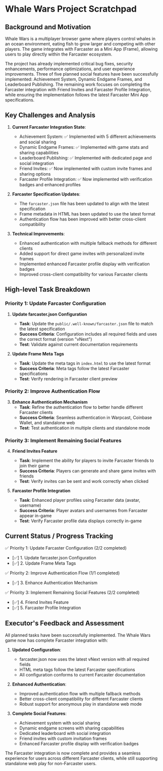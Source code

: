 # Whale Wars Project Scratchpad

## Background and Motivation

Whale Wars is a multiplayer browser game where players control whales in an ocean environment, eating fish to grow larger and competing with other players. The game integrates with Farcaster as a Mini App (Frame), allowing users to play directly within the Farcaster ecosystem.

The project has already implemented critical bug fixes, security enhancements, performance optimizations, and user experience improvements. Three of five planned social features have been successfully implemented: Achievement System, Dynamic Endgame Frames, and Leaderboard Publishing. The remaining work focuses on completing the Farcaster integration with Friend Invites and Farcaster Profile Integration, while ensuring the implementation follows the latest Farcaster Mini App specifications.

## Key Challenges and Analysis

1. **Current Farcaster Integration State**:
   - Achievement System: ✅ Implemented with 5 different achievements and social sharing
   - Dynamic Endgame Frames: ✅ Implemented with game stats and sharing capabilities
   - Leaderboard Publishing: ✅ Implemented with dedicated page and social integration
   - Friend Invites: ✅ Now implemented with custom invite frames and sharing options
   - Farcaster Profile Integration: ✅ Now implemented with verification badges and enhanced profiles

2. **Farcaster Specification Updates**:
   - The `farcaster.json` file has been updated to align with the latest specification
   - Frame metadata in HTML has been updated to use the latest format
   - Authentication flow has been improved with better cross-client compatibility

3. **Technical Improvements**:
   - Enhanced authentication with multiple fallback methods for different clients
   - Added support for direct game invites with personalized invite frames
   - Implemented enhanced Farcaster profile display with verification badges
   - Improved cross-client compatibility for various Farcaster clients

## High-level Task Breakdown

### Priority 1: Update Farcaster Configuration

1. **Update farcaster.json Configuration**
   - **Task**: Update the `public/.well-known/farcaster.json` file to match the latest specification
   - **Success Criteria**: Configuration includes all required fields and uses the correct format (version "vNext")
   - **Test**: Validate against current documentation requirements

2. **Update Frame Meta Tags**
   - **Task**: Update the meta tags in `index.html` to use the latest format
   - **Success Criteria**: Meta tags follow the latest Farcaster specifications
   - **Test**: Verify rendering in Farcaster client preview

### Priority 2: Improve Authentication Flow

3. **Enhance Authentication Mechanism**
   - **Task**: Refine the authentication flow to better handle different Farcaster clients
   - **Success Criteria**: Seamless authentication in Warpcast, Coinbase Wallet, and standalone web
   - **Test**: Test authentication in multiple clients and standalone mode

### Priority 3: Implement Remaining Social Features

4. **Friend Invites Feature**
   - **Task**: Implement the ability for players to invite Farcaster friends to join their game
   - **Success Criteria**: Players can generate and share game invites with friends
   - **Test**: Verify invites can be sent and work correctly when clicked

5. **Farcaster Profile Integration**
   - **Task**: Enhanced player profiles using Farcaster data (avatar, username)
   - **Success Criteria**: Player avatars and usernames from Farcaster appear in-game
   - **Test**: Verify Farcaster profile data displays correctly in-game

## Current Status / Progress Tracking

✅ Priority 1: Update Farcaster Configuration (2/2 completed)
- [✅] 1. Update farcaster.json Configuration
- [✅] 2. Update Frame Meta Tags

✅ Priority 2: Improve Authentication Flow (1/1 completed)
- [✅] 3. Enhance Authentication Mechanism

✅ Priority 3: Implement Remaining Social Features (2/2 completed)
- [✅] 4. Friend Invites Feature 
- [✅] 5. Farcaster Profile Integration

## Executor's Feedback and Assessment

All planned tasks have been successfully implemented. The Whale Wars game now has complete Farcaster integration with:

1. **Updated Configuration**:
   - farcaster.json now uses the latest vNext version with all required fields
   - HTML meta tags follow the latest Farcaster specifications
   - All configuration conforms to current Farcaster documentation

2. **Enhanced Authentication**:
   - Improved authentication flow with multiple fallback methods
   - Better cross-client compatibility for different Farcaster clients
   - Robust support for anonymous play in standalone web mode

3. **Complete Social Features**:
   - Achievement system with social sharing
   - Dynamic endgame screens with sharing capabilities
   - Dedicated leaderboard with social integration
   - Friend invites with custom invitation frames
   - Enhanced Farcaster profile display with verification badges

The Farcaster integration is now complete and provides a seamless experience for users across different Farcaster clients, while still supporting standalone web play for non-Farcaster users.
